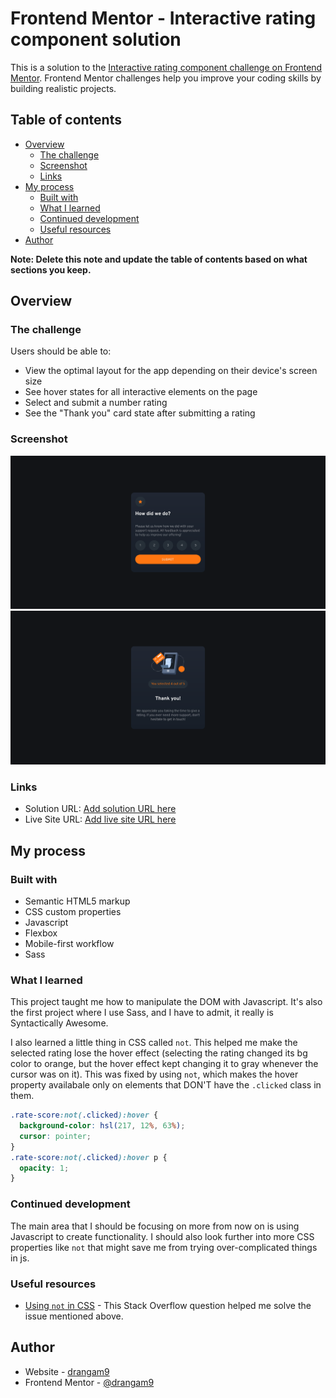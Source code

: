 # Frontend Mentor - Interactive rating component solution

This is a solution to the [Interactive rating component challenge on Frontend Mentor](https://www.frontendmentor.io/challenges/interactive-rating-component-koxpeBUmI). Frontend Mentor challenges help you improve your coding skills by building realistic projects.

## Table of contents

- [Overview](#overview)
  - [The challenge](#the-challenge)
  - [Screenshot](#screenshot)
  - [Links](#links)
- [My process](#my-process)
  - [Built with](#built-with)
  - [What I learned](#what-i-learned)
  - [Continued development](#continued-development)
  - [Useful resources](#useful-resources)
- [Author](#author)

**Note: Delete this note and update the table of contents based on what sections you keep.**

## Overview

### The challenge

Users should be able to:

- View the optimal layout for the app depending on their device's screen size
- See hover states for all interactive elements on the page
- Select and submit a number rating
- See the "Thank you" card state after submitting a rating

### Screenshot

![](./screenshot.png)
![](./screenshot-thank-you.png)

### Links

- Solution URL: [Add solution URL here](https://your-solution-url.com)
- Live Site URL: [Add live site URL here](https://your-live-site-url.com)

## My process

### Built with

- Semantic HTML5 markup
- CSS custom properties
- Javascript
- Flexbox
- Mobile-first workflow
- Sass

### What I learned

This project taught me how to manipulate the DOM with Javascript. It's also the first project where I use Sass, and I have to admit, it really is Syntactically Awesome.

I also learned a little thing in CSS called ```not```. This helped me make the selected rating lose the hover effect (selecting the rating changed its bg color to orange, but the hover effect kept changing it to gray whenever the cursor was on it).
This was fixed by using ```not```, which makes the hover property availabale only on elements that DON'T have the ```.clicked``` class in them.

```css
.rate-score:not(.clicked):hover {
  background-color: hsl(217, 12%, 63%);
  cursor: pointer;
}
.rate-score:not(.clicked):hover p {
  opacity: 1;
}
```

### Continued development

The main area that I should be focusing on more from now on is using Javascript to create functionality. I should also look further into more CSS properties like `not` that might save me from trying over-complicated things in js.

### Useful resources

- [Using `not` in CSS](https://stackoverflow.com/questions/30118246/disable-hover-on-click) - This Stack Overflow question helped me solve the issue mentioned above.

## Author

- Website - [drangam9](https://github.com/drangam9)
- Frontend Mentor - [@drangam9](https://www.frontendmentor.io/profile/drangam9)
